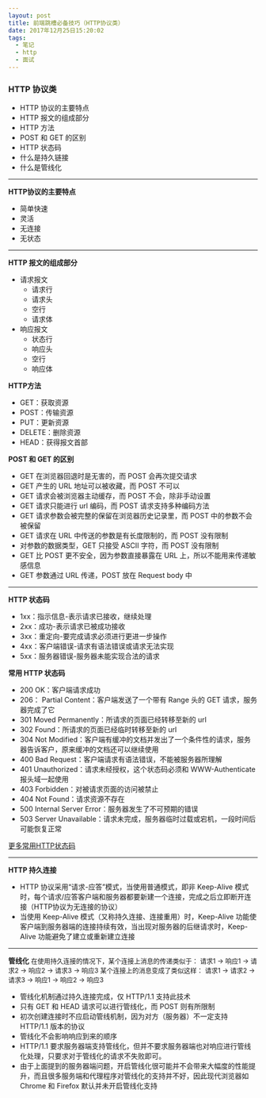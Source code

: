 ```yaml
---
layout: post
title: 前端跳槽必备技巧（HTTP协议类）
date: 2017年12月25日15:20:02
tags:
  - 笔记
  - http
  - 面试
---
```


### HTTP 协议类
- HTTP 协议的主要特点
- HTTP 报文的组成部分
- HTTP 方法
- POST 和 GET 的区别
- HTTP 状态码
- 什么是持久链接
- 什么是管线化

---

**HTTP协议的主要特点**
- 简单快速
- 灵活
- 无连接
- 无状态

---

<!-- more -->

**HTTP 报文的组成部分**
- 请求报文
  - 请求行
  - 请求头
  - 空行
  - 请求体
- 响应报文
  - 状态行
  - 响应头
  - 空行
  - 响应体

**HTTP方法**
- GET：获取资源
- POST：传输资源
- PUT：更新资源
- DELETE：删除资源
- HEAD：获得报文首部

**POST 和 GET 的区别**
- GET 在浏览器回退时是无害的，而 POST 会再次提交请求
- GET 产生的 URL 地址可以被收藏，而 POST 不可以
- GET 请求会被浏览器主动缓存，而 POST 不会，除非手动设置
- GET 请求只能进行 url 编码，而 POST 请求支持多种编码方法
- GET 请求参数会被完整的保留在浏览器历史记录里，而 POST 中的参数不会被保留
- GET 请求在 URL 中传送的参数是有长度限制的，而 POST 没有限制
- 对参数的数据类型，GET 只接受 ASCII 字符，而 POST 没有限制
- GET 比 POST 更不安全，因为参数直接暴露在 URL 上，所以不能用来传递敏感信息
- GET 参数通过 URL 传递，POST 放在 Request body 中

---

**HTTP 状态码**
- 1xx：指示信息-表示请求已接收，继续处理
- 2xx：成功-表示请求已被成功接收
- 3xx：重定向-要完成请求必须进行更进一步操作
- 4xx：客户端错误-请求有语法错误或请求无法实现
- 5xx：服务器错误-服务器未能实现合法的请求

**常用 HTTP 状态码**
- 200 OK：客户端请求成功
- 206： Partial Content：客户端发送了一个带有 Range 头的 GET 请求，服务器完成了它
- 301 Moved Permanently：所请求的页面已经转移至新的 url
- 302 Found：所请求的页面已经临时转移至新的 url
- 304 Not Modified：客户端有缓冲的文档并发出了一个条件性的请求，服务器告诉客户，原来缓冲的文档还可以继续使用
- 400 Bad Request：客户端请求有语法错误，不能被服务器所理解
- 401 Unauthorized：请求未经授权，这个状态码必须和 WWW-Authenticate 报头域一起使用
- 403 Forbidden：对被请求页面的访问被禁止
- 404 Not Found：请求资源不存在
- 500 Internal Server Error：服务器发生了不可预期的错误
- 503 Server Unavailable：请求未完成，服务器临时过载或宕机，一段时间后可能恢复正常

[更多常用HTTP状态码](https://bonleung.github.io/2017/12/22/02.%E5%B8%B8%E7%94%A8%20HTTP%20%E7%8A%B6%E6%80%81%E7%A0%81/)

---

**HTTP 持久连接**
- HTTP 协议采用“请求-应答”模式，当使用普通模式，即非 Keep-Alive 模式时，每个请求/应答客户端和服务器都要新建一个连接，完成之后立即断开连接（HTTP协议为无连接的协议）
- 当使用 Keep-Alive 模式（又称持久连接、连接重用）时，Keep-Alive 功能使客户端到服务器端的连接持续有效，当出现对服务器的后继请求时，Keep-Alive 功能避免了建立或重新建立连接

---

**管线化**
<font size="2">在使用持久连接的情况下，某个连接上消息的传递类似于：
请求1 -> 响应1 -> 请求2 -> 响应2 -> 请求3 -> 响应3
某个连接上的消息变成了类似这样：
请求1 -> 请求2 -> 请求3 -> 响应1 -> 响应2 -> 响应3</font>
- 管线化机制通过持久连接完成，仅 HTTP/1.1 支持此技术
- 只有 GET 和 HEAD 请求可以进行管线化，而 POST 则有所限制
- 初次创建连接时不应启动管线机制，因为对方（服务器）不一定支持 HTTP/1.1 版本的协议
- 管线化不会影响响应到来的顺序
- HTTP/1.1 要求服务器端支持管线化，但并不要求服务器端也对响应进行管线化处理，只要求对于管线化的请求不失败即可。
- 由于上面提到的服务器端问题，开启管线化很可能并不会带来大幅度的性能提升，而且很多服务端和代理程序对管线化的支持并不好，因此现代浏览器如 Chrome 和 Firefox 默认并未开启管线化支持
